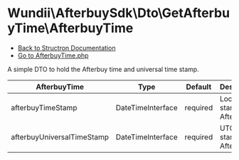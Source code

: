# Wundii\AfterbuySdk\Dto\GetAfterbuyTime\AfterbuyTime
- [Back to Structron Documentation](./../_Structron.md)
- [Go to AfterbuyTime.php](./../../src/Dto/GetAfterbuyTime/AfterbuyTime.php)

A simple DTO to hold the Afterbuy time and universal time stamp.

| AfterbuyTime               | Type              | Default  | Description                   |
| -------------------------- | ----------------- | -------- | ----------------------------- |
| afterbuyTimeStamp          | DateTimeInterface | required | Local time stamp of Afterbuy. |
| afterbuyUniversalTimeStamp | DateTimeInterface | required | UTC time stamp of Afterbuy.   |
